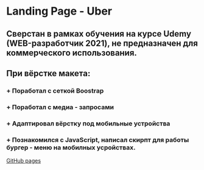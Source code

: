
# Landing Page - Uber

## Сверстан в рамках обучения на курсе Udemy (WEB-разработчик 2021), не предназначен для коммерческого использования.
## При вёрстке макета: 
  ### + Поработал с сеткой Boostrap
  ### + Поработал с медиа - запросами
  ### + Адаптировал вёрстку под мобильные устройства
  ### + Познакомился с JavaScript, написал скирпт для работы бургер - меню на мобилных усройствах.
[GitHub pages](https://safonix.github.io/uber/)
